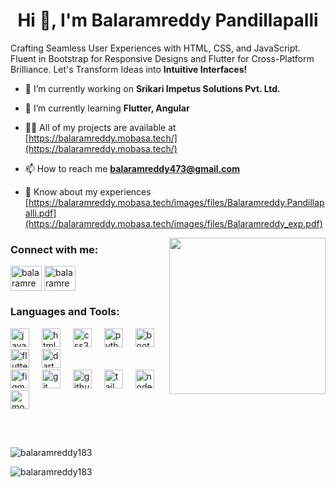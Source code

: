 <h1 align="center">Hi 👋, I'm Balaramreddy Pandillapalli</h1>
<p align="left">Crafting Seamless User Experiences with HTML, CSS, and JavaScript. Fluent in Bootstrap for Responsive Designs and Flutter for Cross-Platform Brilliance. Let's Transform Ideas into <b>Intuitive Interfaces! </b></p>

- 🔭 I’m currently working on **Srikari Impetus Solutions Pvt. Ltd.**

- 🌱 I’m currently learning **Flutter, Angular**

- 👨‍💻 All of my projects are available at [https://balaramreddy.mobasa.tech/](https://balaramreddy.mobasa.tech/)
 
- 📫 How to reach me **balaramreddy473@gmail.com**

- 📄 Know about my experiences [https://balaramreddy.mobasa.tech/images/files/Balaramreddy.Pandillapalli.pdf](https://balaramreddy.mobasa.tech/images/files/Balaramreddy_exp.pdf)

<img align="right" height="250" src="https://camo.githubusercontent.com/7de37139d0b4c1ce40865e799b446c0e963a3dd8fb68d239707237c40604fa3d/68747470733a2f2f63646e2e6472696262626c652e636f6d2f75736572732f3733303730332f73637265656e73686f74732f363538313234332f6176656e746f2e676966"  />
<h3 align="left">Connect with me:</h3>
<p align="left">
    <a href="https://linkedin.com/in/balaramreddypandillapalli" target="blank"><img align="center" src="https://raw.githubusercontent.com/rahuldkjain/github-profile-readme-generator/master/src/images/icons/Social/linked-in-alt.svg" alt="balaramreddypandillapalli" height="40" width="50" /></a>
    <a href="https://instagram.com/balaramreddy__._._" target="blank"><img align="center" src="https://raw.githubusercontent.com/rahuldkjain/github-profile-readme-generator/master/src/images/icons/Social/instagram.svg" alt="balaramreddy__._._" height="40" width="50" /></a>
</p>


<h3 align="left">Languages and Tools:</h3>

<div align="left" style=" margin-bottom:30px;">
  <img src="https://cdn.jsdelivr.net/gh/devicons/devicon/icons/javascript/javascript-original.svg" height="30" alt="javascript logo"  />
  <img width="12" />
  <img src="https://cdn.jsdelivr.net/gh/devicons/devicon/icons/html5/html5-original.svg" height="30" alt="html5 logo"  />
  <img width="12" />
  <img src="https://cdn.jsdelivr.net/gh/devicons/devicon/icons/css3/css3-original.svg" height="30" alt="css3 logo"  />
  <img width="12" />
  <img src="https://cdn.jsdelivr.net/gh/devicons/devicon/icons/python/python-original.svg" height="30" alt="python logo"  />
  <img width="12" />
  <img src="https://cdn.jsdelivr.net/gh/devicons/devicon/icons/bootstrap/bootstrap-original.svg" height="30" alt="bootstrap logo"  />
  <img width="12" />
  <img src="https://cdn.jsdelivr.net/gh/devicons/devicon/icons/flutter/flutter-original.svg" height="30" alt="flutter logo"  />
  <img width="12" />
  <img src="https://cdn.jsdelivr.net/gh/devicons/devicon/icons/dart/dart-original.svg" height="30" alt="dart logo"  />
  <img width="12" /> <br>
  <img src="https://cdn.jsdelivr.net/gh/devicons/devicon/icons/figma/figma-original.svg" height="30" alt="figma logo"  />
  <img width="12" />
  <img src="https://cdn.jsdelivr.net/gh/devicons/devicon/icons/git/git-original.svg" height="30" alt="git logo"  />
  <img width="12" />
  <img src="https://skillicons.dev/icons?i=github" height="30" alt="github logo"  />
  <img width="12" />
  <img src="https://cdn.simpleicons.org/tailwindcss/06B6D4" height="30" alt="tailwindcss logo"  />
  <img width="12" />
  <img src="https://cdn.simpleicons.org/nodedotjs/339933" height="30" alt="nodejs logo"  />
  <img width="12" />
  <img src="https://cdn.simpleicons.org/mongodb/47A248" height="30" alt="mongodb logo"  />
</div>
<br>
<p ><img align="center" src="https://github-readme-stats.vercel.app/api/top-langs?username=balaramreddy183&show_icons=true&locale=en&layout=compact" alt="balaramreddy183" /></p>

<p><img align="center" src="https://github-readme-streak-stats.herokuapp.com/?user=balaramreddy183&" alt="balaramreddy183" /></p>


